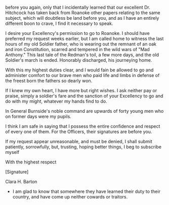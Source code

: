 before you again, only that I incidentally learned that our excellent Dr. Hitchcock has taken back from Roanoke other papers relating to the same subject, which will doubtless be land before you, and as I have an entirely different boon to crave, I find it necessary to speak.

I desire your Excellency's permission to go to Roanoke. I should have preferred my request weeks earlier, but I am called home to witness the last hours of my old Soldier father, who is wearing out the remnant of an oak and iron Constitution, scarred and tempered in the wild wars of "Mad Anthony." This last tale of the Redman's toil, a few more days, and the old Soldier's march is ended. Honorably discharged, his journeying home.

With this my highest duties clear, and I would fain be allowed to go and administer comfort to our brave men who paid life and limbs in defense of the freest born the fathers so dearly won.

If I knew my own heart, I have more but right wishes. I ask neither pay or praise, simply a soldier's fare and the sanction of your Excellency to go and do with my might, whatever my hands find to do.

In General Burnside's noble command are upwards of forty young men who on former days were my pupils.

I think I am safe in saying that I possess the entire confidence and respect of every one of them. For the Officers, their signatures are before you.

If my request appear unreasonable, and must be denied, I shall submit patiently, sorrowfully, but, trusting, hoping better things, I beg to subscribe myself

With the highest respect

[Signature]

Clara H. Barton

* I am glad to know that somewhere they have learned their duty to their country, and have come up neither cowards or traitors.